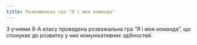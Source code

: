 ```yaml
---
title: Розважальна гра "Я і моя команда"
---
```


З учнями 6-А класу проведена розважальна гра “Я і моя команда”, що спонукає до розвитку у них комунікативних здібностей.

<slideshow id="72157649497554281"></slideshow>
